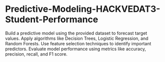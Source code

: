 # Predictive-Modeling-HACKVEDAT3-Student-Performance
Build a predictive model using the provided dataset to forecast target values. Apply algorithms like Decision Trees, Logistic Regression, and Random Forests. Use feature selection techniques to identify important predictors. Evaluate model performance using metrics like accuracy, precision, recall, and F1 score.
